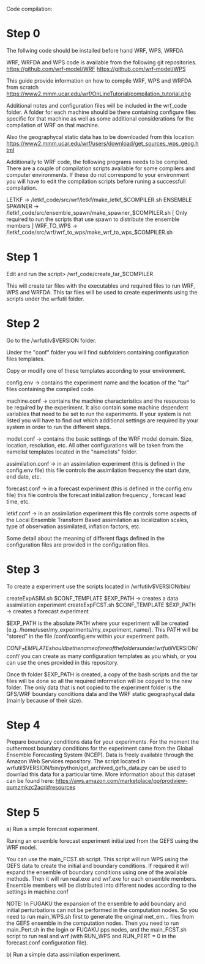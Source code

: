 Code compilation:

Step 0
======

The follwing code should be installed before hand
WRF, WPS, WRFDA

WRF, WRFDA and WPS code is available from the following git repositories.
https://github.com/wrf-model/WRF
https://github.com/wrf-model/WPS

This guide provide information on how to compile WRF, WPS and WRFDA from scratch
https://www2.mmm.ucar.edu/wrf/OnLineTutorial/compilation_tutorial.php

Additional notes and configuration files will be included in the wrf_code folder.
A folder for each machine should be there containing configure files specific for that
machine as well as some additional considerations for the compilation of WRF on that machine.

Also the geographycal static data has to be downloaded from this location
https://www2.mmm.ucar.edu/wrf/users/download/get_sources_wps_geog.html

Additionally to WRF code, the following programs needs to be compiled.
There are a couple of compilation scripts available for some compilers and 
computer environments. If these do not correspond to your environment you will
have to edit the compilation scripts before runing a successfull compilation.

LETKF -> /letkf_code/src/wrf/letkf/make_letkf_$COMPILER.sh 
ENSEMBLE SPAWNER -> /letkf_code/src/ensemble_spawn/make_spawner_$COMPILER.sh [ Only required to run the scripts that use spawn to distribute the ensemble members ]
WRF_TO_WPS -> /letkf_code/src/wrf/wrf_to_wps/make_wrf_to_wps_$COMPILER.sh 


Step 1
======

Edit and run the script>
/wrf_code/create_tar_$COMPILER

This will create tar files with the executables and required files to run
WRF, WPS and WRFDA. This tar files will be used to create experiments using the
scripts under the wrfutil folder.


Step 2
======

Go to the /wrfutilv$VERSION  folder.

Under the "conf" folder you will find subfolders containing configuration files templates. 

Copy or modify one of these templates according to your environment.

config.env -> contains the experiment name and the location of the "tar" files containing the compiled code. 

machine.conf -> contains the machine characteristics and the resources to be required by the experiment.
                It also contain some machine dependent variables that need to be set to run the experiments.
                If your system is not listed you will have to find out which additional settings are required
                by your system in order to run the different steps. 

model.conf   -> contains the basic settings of the WRF model domain. Size, location, resolution, etc. 
                All other configurations will be taken from the namelist templates located in the "namelists" folder.
          

assimilation.conf -> in an assimilation experiment (this is defined in the config.env file) this file controls the assimilation frequency
                     the start date, end date, etc. 

forecast.conf     -> in a forecast experiment (this is defined in the config.env file) this file controls the forecast initialization frequency
                     , forecast lead time, etc.

letkf.conf        -> in an assimilation experiment this file controls some aspects of the Local Ensemble Transform Based assimilation as
                     localization scales, type of observation assimilated, inflation factors, etc.


Some detail about the meaning of different flags defined in the configuration files are provided in the configuration files.


Step 3
======

To create a experiment use the scripts located in  /wrfutilv$VERSION/bin/

createExpASIM.sh $CONF_TEMPLATE $EXP_PATH -> creates a data assimilation experiment
createExpFCST.sh $CONF_TEMPLATE $EXP_PATH -> creates a forecast experiment

$EXP_PATH is the absolute PATH where your experiment will be created (e.g. /home/user/my_experiments/my_experiment_name/). 
This PATH will be "stored" in the file /conf/config.env within your experiment path.

$CONF_TEMPLATE should be the name of one of the folders under /wrfutil$VERSION/conf/ you can create as many configuration
templates as you whish, or you can use the ones provided in this repository.

Once th folder $EXP_PATH is created, a copy of the bash scripts and the tar files will be done so all the required information will be 
copyed to the new folder. The only data that is not copied to the experiment folder is the GFS/WRF boundary conditions data
and the WRF static geographycal data (mainly because of their size). 


Step 4
======

Prepare boundary conditions data for your experiments. For the moment the outhermost boundary conditions for the experiment
came from the Global Ensemble Forecasting System (NCEP). Data is freely available through the Amazon Web Services repository.
The script located in wrfutil$VERSION/bin/python/get_archived_gefs_data.py can be used to downlad this data for a particular
time. 
More information about this dataset can be found here:
https://aws.amazon.com/marketplace/pp/prodview-qumzmkzc2acri#resources

Step 5
======

a) Run a simple forecast experiment. 

Runing an ensemble forecast experiment initialized from the GEFS using the WRF model. 

You can use the main_FCST.sh script. This script will run WPS using the GEFS data to create the initial and boundary conditions.
If required it will expand the ensemble of boundary conditions using one of the available methods. 
Then it will run real.exe and wrf.exe for each ensemble members. Ensemble members will be distributed into different nodes
according to the settings in machine.conf 

NOTE: In FUGAKU the expansion of the ensemble to add boundary and initial perturbations can not be performed in the computation nodes.
So you need to run main_WPS.sh first to generate the original met_em... files from the GEFS ensemble in the computation nodes.
Then you need to run main_Pert.sh in the login or FUGAKU pps nodes, and the main_FCST.sh script to run real and wrf (with RUN_WPS and RUN_PERT = 0 in the forecast.conf 
configuration file). 

b) Run a simple data assimilation experiment. 





















